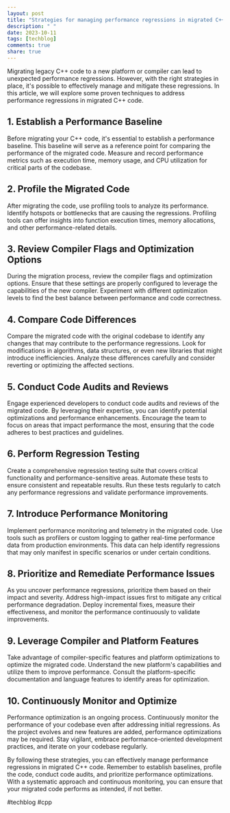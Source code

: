 ```yaml
---
layout: post
title: "Strategies for managing performance regressions in migrated C++ code"
description: " "
date: 2023-10-11
tags: [techblog]
comments: true
share: true
---
```


Migrating legacy C++ code to a new platform or compiler can lead to unexpected performance regressions. However, with the right strategies in place, it's possible to effectively manage and mitigate these regressions. In this article, we will explore some proven techniques to address performance regressions in migrated C++ code.

## 1. Establish a Performance Baseline

Before migrating your C++ code, it's essential to establish a performance baseline. This baseline will serve as a reference point for comparing the performance of the migrated code. Measure and record performance metrics such as execution time, memory usage, and CPU utilization for critical parts of the codebase.

## 2. Profile the Migrated Code

After migrating the code, use profiling tools to analyze its performance. Identify hotspots or bottlenecks that are causing the regressions. Profiling tools can offer insights into function execution times, memory allocations, and other performance-related details.

## 3. Review Compiler Flags and Optimization Options

During the migration process, review the compiler flags and optimization options. Ensure that these settings are properly configured to leverage the capabilities of the new compiler. Experiment with different optimization levels to find the best balance between performance and code correctness.

## 4. Compare Code Differences

Compare the migrated code with the original codebase to identify any changes that may contribute to the performance regressions. Look for modifications in algorithms, data structures, or even new libraries that might introduce inefficiencies. Analyze these differences carefully and consider reverting or optimizing the affected sections.

## 5. Conduct Code Audits and Reviews

Engage experienced developers to conduct code audits and reviews of the migrated code. By leveraging their expertise, you can identify potential optimizations and performance enhancements. Encourage the team to focus on areas that impact performance the most, ensuring that the code adheres to best practices and guidelines.

## 6. Perform Regression Testing

Create a comprehensive regression testing suite that covers critical functionality and performance-sensitive areas. Automate these tests to ensure consistent and repeatable results. Run these tests regularly to catch any performance regressions and validate performance improvements.

## 7. Introduce Performance Monitoring

Implement performance monitoring and telemetry in the migrated code. Use tools such as profilers or custom logging to gather real-time performance data from production environments. This data can help identify regressions that may only manifest in specific scenarios or under certain conditions.

## 8. Prioritize and Remediate Performance Issues

As you uncover performance regressions, prioritize them based on their impact and severity. Address high-impact issues first to mitigate any critical performance degradation. Deploy incremental fixes, measure their effectiveness, and monitor the performance continuously to validate improvements.

## 9. Leverage Compiler and Platform Features

Take advantage of compiler-specific features and platform optimizations to optimize the migrated code. Understand the new platform's capabilities and utilize them to improve performance. Consult the platform-specific documentation and language features to identify areas for optimization.

## 10. Continuously Monitor and Optimize

Performance optimization is an ongoing process. Continuously monitor the performance of your codebase even after addressing initial regressions. As the project evolves and new features are added, performance optimizations may be required. Stay vigilant, embrace performance-oriented development practices, and iterate on your codebase regularly.

By following these strategies, you can effectively manage performance regressions in migrated C++ code. Remember to establish baselines, profile the code, conduct code audits, and prioritize performance optimizations. With a systematic approach and continuous monitoring, you can ensure that your migrated code performs as intended, if not better.

#techblog #cpp